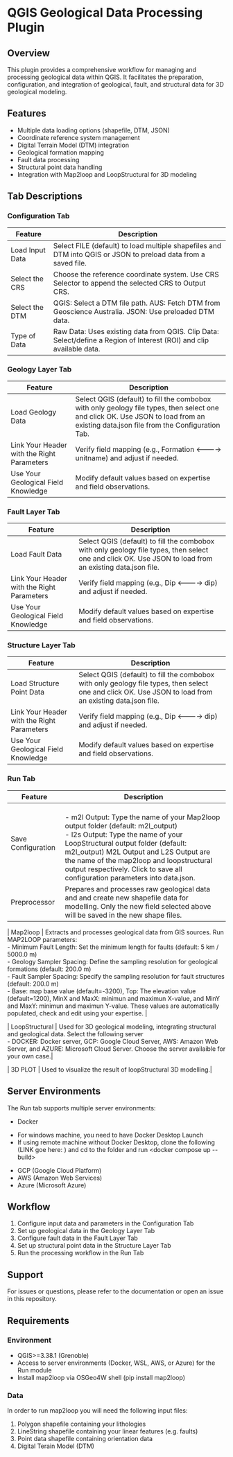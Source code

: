 # QGIS Geological Data Processing Plugin

## Overview
This plugin provides a comprehensive workflow for managing and processing geological data within QGIS. It facilitates the preparation, configuration, and integration of geological, fault, and structural data for 3D geological modeling.

## Features
- Multiple data loading options (shapefile, DTM, JSON)
- Coordinate reference system management
- Digital Terrain Model (DTM) integration
- Geological formation mapping
- Fault data processing
- Structural point data handling
- Integration with Map2loop and LoopStructural for 3D modeling

## Tab Descriptions

### Configuration Tab
| Feature | Description |
|---------|-------------|
| Load Input Data | Select FILE (default) to load multiple shapefiles and DTM into QGIS or JSON to preload data from a saved file. |
| Select the CRS | Choose the reference coordinate system. Use CRS Selector to append the selected CRS to Output CRS. |
| Select the DTM | QGIS: Select a DTM file path. AUS: Fetch DTM from Geoscience Australia. JSON: Use preloaded DTM data. |
| Type of Data | Raw Data: Uses existing data from QGIS. Clip Data: Select/define a Region of Interest (ROI) and clip available data. |


### Geology Layer Tab
| Feature | Description |
|---------|-------------|
| Load Geology Data | Select QGIS (default) to fill the combobox with only geology file types, then select one and click OK. Use JSON to load from an existing data.json file from the Configuration Tab. |
| Link Your Header with the Right Parameters | Verify field mapping (e.g., Formation <----> unitname) and adjust if needed. |
| Use Your Geological Field Knowledge | Modify default values based on expertise and field observations. |


### Fault Layer Tab
| Feature | Description |
|---------|-------------|
| Load Fault Data | Select QGIS (default) to fill the combobox with only geology file types, then select one and click OK. Use JSON to load from an existing data.json file. |
| Link Your Header with the Right Parameters | Verify field mapping (e.g., Dip <----> dip) and adjust if needed. |
| Use Your Geological Field Knowledge | Modify default values based on expertise and field observations. |


### Structure Layer Tab
| Feature | Description |
|---------|-------------|
| Load Structure Point Data | Select QGIS (default) to fill the combobox with only geology file types, then select one and click OK. Use JSON to load from an existing data.json file. |
| Link Your Header with the Right Parameters | Verify field mapping (e.g., Dip <----> dip) and adjust if needed. |
| Use Your Geological Field Knowledge | Modify default values based on expertise and field observations. |


### Run Tab
| Feature | Description |
|---------|-------------|
| Save Configuration | <br>- m2l Output: Type the name of your Map2loop output folder (default: m2l_output)<br>- l2s Output: Type the name of your LoopStructural output folder (default: m2l_output) M2L Output and L2S Output are the name of the map2loop and loopstructural output respectively. Click <Save Configuration> to save all configuration parameters into data.json. |
| Preprocessor | Prepares and processes raw geological data and and create new shapefile data for modelling. Only the new field selected above will be saved in the new shape files.|

| Map2loop | Extracts and processes geological data from GIS sources. Run MAP2LOOP parameters: <br>- Minimum Fault Length: Set the minimum length for faults (default: 5 km / 5000.0 m)<br>- Geology Sampler Spacing: Define the sampling resolution for geological formations (default: 200.0 m)<br>- Fault Sampler Spacing: Specify the sampling resolution for fault structures (default: 200.0 m) 
<br>- Base: map base value (default=-3200), Top: The elevation value (default=1200), MinX and MaxX: minimun and maximun X-value, and MinY and MaxY: minimun and maximun Y-value. These values are automatically populated, check and edit using your expertise. |

| LoopStructural | Used for 3D geological modeling, integrating structural and geological data. Select the following server <br>- DOCKER: Docker server, GCP: Google Cloud Server, AWS: Amazon Web Server, and AZURE: Microsoft Cloud Server. Choose the server availaible for your own case.|

| 3D PLOT | Used to visualize the result of loopStructural 3D modelling.|

## Server Environments
The Run tab supports multiple server environments:
- Docker 
 * For windows machine, you need to have Docker Desktop Launch
 * If using remote machine without Docker Desktop, clone the following (LINK goe here: ) and cd to the folder and run <docker compose up --build>
- GCP (Google Cloud Platform)
- AWS (Amazon Web Services)
- Azure (Microsoft Azure)

## Workflow
1. Configure input data and parameters in the Configuration Tab
2. Set up geological data in the Geology Layer Tab
3. Configure fault data in the Fault Layer Tab
4. Set up structural point data in the Structure Layer Tab
5. Run the processing workflow in the Run Tab

## Support
For issues or questions, please refer to the documentation or open an issue in this repository.

## Requirements
### Environment
- QGIS>=3.38.1 (Grenoble)
- Access to server environments (Docker, WSL, AWS, or Azure) for the Run module
- Install map2loop via OSGeo4W shell (pip install map2loop)
### Data
In order to run map2loop you will need the following input files:

1. Polygon shapefile containing your lithologies
2. LineString shapefile containing your linear features (e.g. faults)
3. Point data shapefile containing orientation data
4. Digital Terain Model (DTM)
